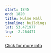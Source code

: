 ```yaml
---
start: 1845
end: 1820
title: Hulme Hall
timeline: buildings
lat: 53.471977
lng: -2.264471
---
```


[Click for more info](#1845-hulme-hall)
